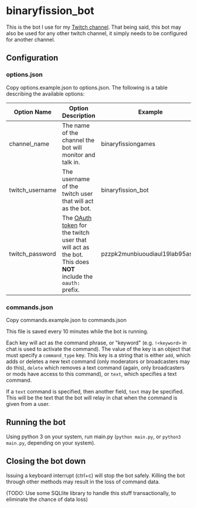 # binaryfission_bot

This is the bot I use for my [Twitch channel](https://www.twitch.tv/binaryfissiongames). That being said, this bot may
also be used for any other twitch channel, it simply needs to be configured for another channel.

## Configuration
### options.json
Copy options.example.json to options.json.
The following is a table describing the available options:

| Option Name     | Option Description                                                                                                                          | Example                        |
| --------------- | ------------------------------------------------------------------------------------------------------------------------------------------- | ------------------------------ |
| channel_name    | The name of the channel the bot will monitor and talk in.                                                                                   | binaryfissiongames             |
| twitch_username | The username of the twitch user that will act as the bot.                                                                                   | binaryfission_bot              |
| twitch_password | The [OAuth token](https://twitchapps.com/tmi/) for the twitch user that will act as the bot. This does **NOT** include the `oauth:` prefix. | pzzpk2munbiuoudiaul19lab95as79 |

### commands.json

Copy commands.example.json to commands.json

This file is saved every 10 minutes while the bot is running. 

Each key will act as the command phrase, or "keyword" (e.g. `!<keyword>` in chat is used to activate the command). 
The value of the key is an object that must specify a `command_type` key. This key is a string that is either `add`,
which adds or deletes a new text command (only moderators or broadcasters may do this), `delete` which removes a text 
command (again, only broadcasters or mods have access to this command), or `text`, which specifies a text command.

If a `text` command is specified, then another field, `text` may be specified. This will be the text that the bot will 
relay in chat when the command is given from a user.

## Running the bot
Using python 3 on your system, run main.py (`python main.py`, or `python3 main.py`, depending on your system).

## Closing the bot down
Issuing a keyboard interrupt (ctrl+c) will stop the bot safely. Killing the bot through other methods may result in the 
loss of command data. 

(TODO: Use some SQLlite library to handle this stuff transactionally, 
to eliminate the chance of data loss)